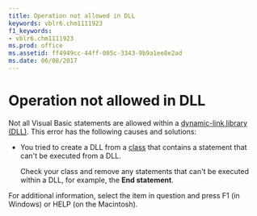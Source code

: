 ```yaml
---
title: Operation not allowed in DLL
keywords: vblr6.chm1111923
f1_keywords:
- vblr6.chm1111923
ms.prod: office
ms.assetid: ff4949cc-44ff-085c-3343-9b9a1ee8e2ad
ms.date: 06/08/2017
---
```



# Operation not allowed in DLL

Not all Visual Basic statements are allowed within a [dynamic-link library (DLL)](../../Glossary/vbe-glossary.md#dynamic-link-library-(DLL)). This error has the following causes and solutions:



- You tried to create a DLL from a [class](../../Glossary/vbe-glossary.md#class) that contains a statement that can't be executed from a DLL.
    
    Check your class and remove any statements that can't be executed within a DLL, for example, the  **End statement**.
    

For additional information, select the item in question and press F1 (in Windows) or HELP (on the Macintosh).

